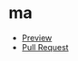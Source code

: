 # ma
- [Preview](https://Droshik.github.io/ma/)
- [Pull Request](https://github.com/Droshik/ma/pull/1/files)